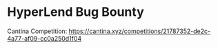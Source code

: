 # HyperLend Bug Bounty

Cantina Competition: https://cantina.xyz/competitions/21787352-de2c-4a77-af09-cc0a250d1f04
